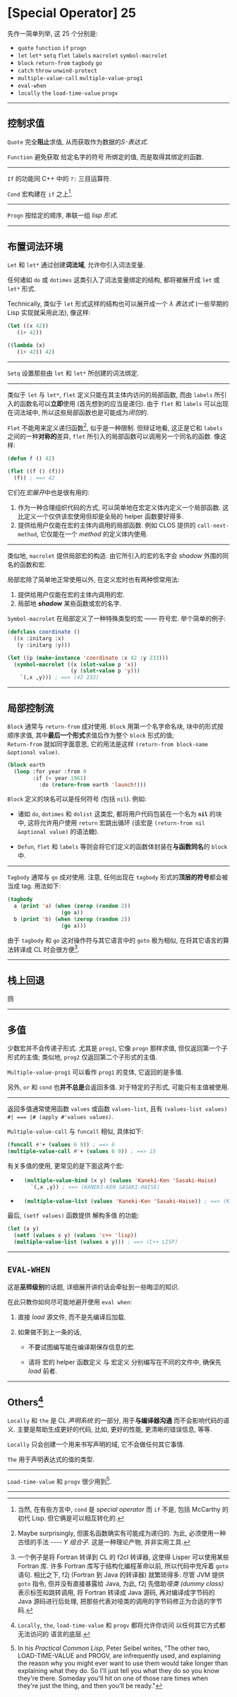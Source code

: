# [Special Operator] 25

先作一简单列举, 这 $25$ 个分别是:

- `quote`  `function`  `if`  `progn`
- `let`  `let*`  `setq`  `flet`  `labels`  `macrolet`  `symbol-macrolet`
- `block`  `return-from`  `tagbody`  `go`
- `catch`  `throw`  `unwind-protect`
- `multiple-value-call`  `multiple-value-prog1`
- `eval-when`
- `locally`  `the`  `load-time-value`  `progv`

___

## 控制求值

`Quote` 完全**阻止**求值, 从而获取作为数据的*S-表达式*.

`Function` 避免获取 给定名字的符号 所绑定的值, 而是取得其绑定的函数.

___

`If` 的功能同 C++ 中的 `?:` 三目运算符.

`Cond` 宏构建在 `if` 之上[^if-cond].

___

`Progn` 按给定的顺序, 串联一组 *lisp 形式*.

___

## 布置词法环境

`Let` 和 `let*` 通过创建**词法域**, 允许你引入词法变量.

任何诸如 `do` 或 `dotimes` 这类引入了词法变量绑定的结构, 都将被展开成 `let` 或 `let*` 形式.

Technically, 类似于 `let` 形式这样的结构也可以展开成一个 $\lambda$ *表达式* (一些早期的 Lisp 实现就采用此法), 像这样:

```commonlisp
(let ((x 42))
   (1+ 42))

((lambda (x)
   (1+ 42)) 42)
```

___

`Setq` 设置那些由 `let` 和 `let*` 所创建的词法绑定.

___

类似于 `let` 与 `let*`, `flet` 定义只能在其主体内访问的局部函数, 而由 `labels` 所引入的函数名可以**立即**使用 (首先想到的应当是递归). 由于 `flet` 和 `labels` 可以出现在词法域中, 所以这些局部函数也是可能成为*闭包*的.

`Flet` 不能用来定义递归函数[^Y-combinator], 似乎是一种限制. 但辩证地看, 这正是它和 `labels` 之间的一种**对称的**差异, `flet` 所引入的局部函数可以调用另一个同名的函数. 像这样:

```commonlisp
(defun f () 42)

(flet ((f () (f)))
  (f)) ; ==> 42
```

它们在*宏展开*中也是很有用的:

1. 作为一种合理组织代码的方式, 可以简单地在宏定义体内定义一个局部函数. 这比定义一个仅供该宏使用但却是全局的 helper 函数要好得多.
2. 提供给用户仅能在宏的主体内调用的局部函数. 例如 CLOS 提供的 `call-next-method`, 它仅能在一个 *method* 的定义体内使用.

___

类似地, `macrolet` 提供局部宏的构造. 由它所引入的宏的名字会 *shadow* 外围的同名的函数和宏.

局部宏除了简单地正常使用以外, 在定义宏时也有两种惯常用法:

1. 提供给用户仅能在宏的主体内调用的宏.
2. 局部地 ***shadow*** 某些函数或宏的名字.

`Symbol-macrolet` 在局部定义了一种特殊类型的宏 —— 符号宏. 举个简单的例子:

```commonlisp
(defclass coordinate ()
  ((x :initarg :x)
   (y :initarg :y)))

(let ((p (make-instance 'coordinate :x 42 :y 233)))
  (symbol-macrolet ((x (slot-value p 'x))
                    (y (slot-value p 'y)))
    `(,x ,y))) ; ==> (42 233)
```

___

## 局部控制流

`Block` 通常与 `return-from` 成对使用. `Block` 用第一个名字命名块, 块中的形式按顺序求值, 其中**最后一个形式**求值后作为整个 `block` 形式的值;<br>`Return-from` 就如同字面意思, 它的用法是这样 `(return-from block-name &optional value)`.

```commonlisp
(block earth
  (loop :for year :from 0
        :if (= year 1961)
          :do (return-from earth 'launch!)))
```

`Block` 定义的块名可以是任何符号 (包括 `nil`). 例如:

- 诸如 `do`, `dotimes` 和 `dolist` 这类宏, 都将用户代码包装在一个名为 **`nil`** 的块中, 这将允许用户使用 `return` 宏跳出循环 (该宏是 `(return-from nil &optional value)` 的语法糖).

- `Defun`, `flet` 和 `labels` 等则会将它们定义的函数体封装在**与函数同名**的 `block` 中.

___

`Tagbody` 通常与 `go` 成对使用. 注意, 任何出现在 `tagbody` 形式的**顶层的符号**都会被当成 tag. 用法如下:

```commonlisp
(tagbody
  a (print 'a) (when (zerop (random 2))
                 (go a))
  b (print 'b) (when (zerop (random 2))
                 (go a)))
```

由于 `tagbody` 和 `go` 这对操作符与其它语言中的 `goto` 极为相似, 在将其它语言的算法转译成 CL 时会很方便[^f2cl].

___

## 栈上回退

鸽

___

## 多值

少数宏并不会传递子形式. 尤其是 `prog1`, 它像 `progn` 那样求值, 但仅返回第一个子形式的主值; 类似地, `prog2` 仅返回第二个子形式的主值.

`Multiple-value-prog1` 可以看作 `prog1` 的变体, 它返回的是多值.

另外, `or` 和 `cond` 也**并不总是**会返回多值. 对于特定的子形式, 可能只有主值被使用.

___

返回多值通常使用函数 `values` 或函数 `values-list`, 且有 `(values-list values) #| === |# (apply #'values values)`.

`Multiple-value-call` 与 `funcall` 相似, 具体如下:

```commonlisp
(funcall #'+ (values 6 9)) ; ==> 6
(multiple-value-call #'+ (values 6 9)) ; ==> 15
```

有关多值的使用, 更常见的是下面这两个宏:

- ```commonlisp
    (multiple-value-bind (x y) (values 'Kaneki-Ken 'Sasaki-Haise)
      `(,x ,y)) ; ==> (KANEKI-KEN SASAKI-HAISE)
    ```

- ```commonlisp
    (multiple-value-list (values 'Kaneki-Ken 'Sasaki-Haise)) ; ==> (KANEKI-KEN SASAKI-HAISE)
    ```

最后, `(setf values)` 函数提供 解构多值 的功能:

```commonlisp
(let (x y)
  (setf (values x y) (values 'c++ 'lisp))
  (multiple-value-list (values x y))) ; ==> (C++ LISP)
```

___

## `EVAL-WHEN`

这是**巫师级别**的话题, 详细展开讲的话会牵扯到一些晦涩的知识.

在此只教你如何尽可能地避开使用 `eval when`:

1. 直接 *load* 源文件, 而不是先编译后加载.

2. 如果做不到上一条的话,

    - 不要试图编写能在编译期保存信息的宏.

    - 请将 宏的 helper 函数定义 与 宏定义 分别编写在不同的文件中, 确保先 *load* 前者.

___

## Others[^the-other-special-operators]

`Locally` 和 `the` 是 CL *声明系统* 的一部分, 用于**与编译器沟通** 而不会影响代码的语义. 主要是帮助生成更好的代码, 比如, 更好的性能, 更清晰的错误信息, 等等.

`Locally` 只会创建一个用来书写声明的域, 它不会做任何其它事情.

`The` 用于声明表达式的值的类型.

___

`Load-time-value` 和 `progv` 很少用到[^the-last-two].

___

[^Y-combinator]: Maybe surprisingly, 但匿名函数确实有可能成为递归的. 为此, 必须使用一种古怪的手法 ---- *Y 组合子*. 这是一种理论产物, 并非实用工具.

[^f2cl]: 一个例子是将 Fortran 转译到 CL 的 f2cl 转译器, 这使得 Lisper 可以使用某些 Fortran 库. 许多 Fortran 库写于结构化编程革命以前, 所以代码中充斥着 `goto` 语句. 相比之下, f2j (Fortran 到 Java 的转译器) 就繁琐得多: 尽管 JVM 提供 `goto` 指令, 但并没有直接暴露给 Java, 为此, f2j 先借助*哑类 (dummy class)* 表示标签和跳转调用, 将 Fortran 转译成 Java 源码, 再对编译成字节码的 Java 源码进行后处理, 把那些代表对哑类的调用的字节码修正为合适的字节码.

[^the-other-special-operators]: `Locally`, `the`, `load-time-value` 和 `progv` 都将允许你访问 以任何其它方式都无法访问的 语言的底层.

[^if-cond]: 当然, 在有些方言中, `cond` 是 *special operator* 而 `if` 不是, 包括 McCarthy 的初代 Lisp. 但它俩是可以相互转化的.

[^the-last-two]: In his *Practical Common Lisp*, Peter Seibel writes, "The other two, LOAD-TIME-VALUE and PROGV, are infrequently used, and explaining the reason why you might ever want to use them would take longer than explaining what they do. So I'll just tell you what they do so you know they're there. Someday you'll hit on one of those rare times when they're just the thing, and then you'll be ready."
